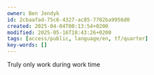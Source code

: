 ```yaml
---
owner: Ben Jendyk
id: 2cbaafad-75c6-4327-ac85-7782ba9956d0
created: 2025-04-04T00:13:54+0200
modified: 2025-05-16T18:43:26+0200
tags: [access/public, language/en, tf/quarter]
key-words: []
---
```


Truly only work during work time